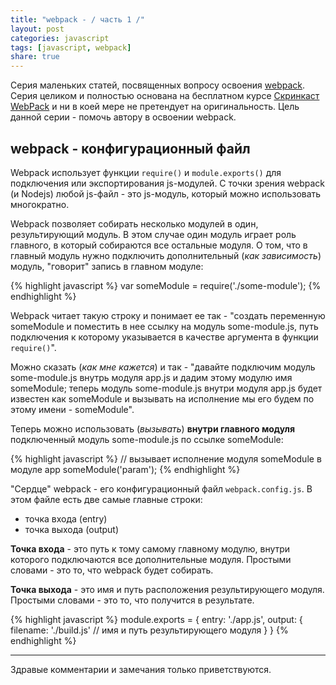 ```yaml
---
title: "webpack - / часть 1 /"
layout: post
categories: javascript
tags: [javascript, webpack]
share: true
---
```


Серия маленьких статей, посвященных вопросу освоения [webpack](http://webpack.github.io/ "webpack"). Серия целиком и полностью основана на бесплатном курсе [Скринкаст WebPack](https://learn.javascript.ru/screencast/webpack "Скринкаст WebPack") и ни в коей мере не претендует на оригинальность. Цель данной серии - помочь автору в освоении webpack.

## webpack - конфигурационный файл

Webpack использует функции `require()` и `module.exports()` для подключения или экспортирования js-модулей. С точки зрения webpack (и Nodejs) любой js-файл - это js-модуль, который можно использовать многократно.

Webpack позволяет собирать несколько модулей в один, результирующий модуль. В этом случае один модуль играет роль главного, в который собираются все остальные модуля. О том, что в главный модуль нужно подключить дополнительный (*как зависимость*) модуль, "говорит" запись в главном модуле:

{% highlight javascript %}
var someModule = require('./some-module');
{% endhighlight %}

Webpack читает такую строку и понимает ее так - "создать переменную someModule и поместить в нее ссылку на модуль some-module.js, путь подключения к которому указывается в качестве аргумента в функции `require()`".

Можно сказать (*как мне кажется*) и так - "давайте подключим модуль some-module.js внутрь модуля app.js и дадим этому модулю имя someModule; теперь модуль some-module.js внутри модуля app.js будет известен как someModule и вызывать на исполнение мы его будем по этому имени - someModule".

Теперь можно использовать (*вызывать*) **внутри главного модуля** подключенный модуль some-module.js по ссылке someModule:

{% highlight javascript %}
// вызывает исполнение модуля someModule в модуле app
someModule('param');
{% endhighlight %}

"Сердце" webpack - его конфигурационный файл `webpack.config.js`. В этом файле есть две самые главные строки:

 - точка входа (entry)
 - точка выхода (output)

**Точка входа** - это путь к тому самому главному модулю, внутри которого подключаются все дополнительные модуля. Простыми словами - это то, что webpack будет собирать.

**Точка выхода** - это имя и путь расположения результирующего модуля. Простыми словами - это то, что получится в результате.

{% highlight javascript %}
module.exports = {
  entry: './app.js',
  output: {
    filename: './build.js' // имя и путь результирующего модуля
  }
}
{% endhighlight %}

***
Здравые комментарии и замечания только приветствуются.
